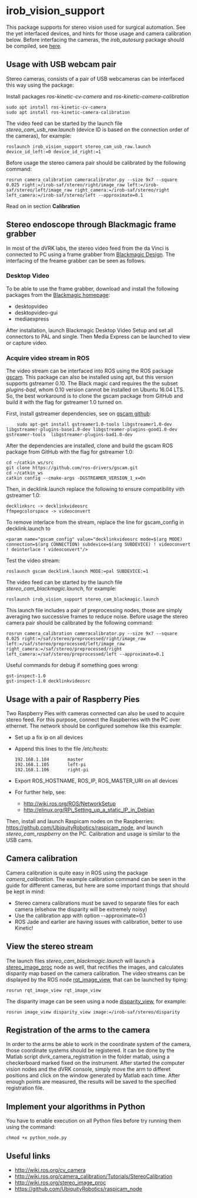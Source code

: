 # irob_vision_support

This package supports for stereo vision used for surgical automation. See the yet interfaced devices, and hints for those usage and camera calibration below. Before interfacing the cameras, the *irob_autosurg* package should be compiled, see [here](https://github.com/ABC-iRobotics/irob-autosurg/blob/master/README.md).

## Usage with USB webcam pair

Stereo cameras, consists of a pair of USB webcameras can be interfaced this way using the package:

Install packages *ros-kinetic-cv-camera* and *ros-kinetic-camera-calibration*

    sudo apt install ros-kinetic-cv-camera
    sudo apt install ros-kinetic-camera-calibration
    
The video feed can be started by the launch file *stereo_cam_usb_raw.launch* (device ID is based on the connection order of the cameras), for example:
    
    roslaunch irob_vision_support stereo_cam_usb_raw.launch device_id_left:=0 device_id_right:=1

    
Before usage the stereo camera pair should be calibrated by the following command:

    rosrun camera_calibration cameracalibrator.py --size 9x7 --square 0.025 right:=/irob-saf/stereo/right/image_raw left:=/irob-saf/stereo/left/image_raw right_camera:=/irob-saf/stereo/right left_camera:=/irob-saf/stereo/left --approximate=0.1

Read on in section **Calibration**
  

## Stereo endoscope through Blackmagic frame grabber

In most of the dVRK labs, the stereo video feed from the da Vinci is connected to PC using a frame grabber from [Blackmagic Design](https://www.blackmagicdesign.com/). The interfacing of the freame grabber can be seen as follows.

### Desktop Video

To be able to use the frame grabber, download and install the following packages from the [Blackmagic homepage](https://www.blackmagicdesign.com/support/family/capture-and-playback):

- desktopvideo
- desktopvideo-gui
- mediaexpress

After installation, launch Blackmagic Desktop Video Setup and set all connectors to PAL and single. Then Media Express can be launched to view or capture video.

### Acquire video stream in ROS

The video stream can be interfaced into ROS using the ROS package [gscam](https://github.com/ros-drivers/gscam). This package can also be installed using apt, but this version supports gstreamer 0.10. The Black magic card requires the the subset *plugins-bad*, whom 0.10 version cannot be installed on Ubuntu 16.04 LTS. So, the best workaround is to clone the gscam package from GitHub and build it with the flag for gstreamer 1.0 turned on.

First, install gstreamer dependencies, see on [gscam github](https://github.com/ros-drivers/gscam):

        sudo apt-get install gstreamer1.0-tools libgstreamer1.0-dev libgstreamer-plugins-base1.0-dev libgstreamer-plugins-good1.0-dev gstreamer-tools  libgstreamer-plugins-bad1.0-dev

After the dependencies are installed, clone and build the gscam ROS package from GitHub with the flag for gstreamer 1.0:
 
    cd ~/catkin_ws/src
    git clone https://github.com/ros-drivers/gscam.git
    cd ~/catkin_ws
    catkin config --cmake-args -DGSTREAMER_VERSION_1_x=On

Then, in decklink.launch replace the following to ensure compatibility vith gstreamer 1.0:

    decklinksrc -> decklinkvideosrc
    ffmpegcolorspace -> videoconvert

To remove interlace from the stream, replace the line for gscam_config in decklink.launch to

    <param name="gscam_config" value="decklinkvideosrc mode=$(arg MODE) connection=$(arg CONNECTION) subdevice=$(arg SUBDEVICE) ! videoconvert ! deinterlace ! videoconvert"/>

Test the video stream:

    roslaunch gscam decklink.launch MODE:=pal SUBDEVICE:=1
    
The video feed can be started by the launch file *stereo_cam_blackmagic.launch*, for example:
    
    roslaunch irob_vision_support stereo_cam_blackmagic.launch 
    
This launch file includes a pair of preprocessing nodes, those are simply averaging two successive frames to reduce noise. Before usage the stereo camera pair should be calibrated by the following command:

    rosrun camera_calibration cameracalibrator.py --size 9x7 --square 0.025 right:=/saf/stereo/preprocessed/right/image_raw left:=/saf/stereo/preprocessed/left/image_raw right_camera:=/saf/stereo/preprocessed/right left_camera:=/saf/stereo/preprocessed/left --approximate=0.1

Useful commands for debug if something goes wrong:

    gst-inspect-1.0
    gst-inspect-1.0 decklinkvideosrc



## Usage with a pair of Raspberry Pies

Two Raspberry Pies with cameras connected can also be used to acquire stereo feed. For this purpose, connect the Raspberries with the PC over ethernet. The network should be configured somehow like this example:

  - Set up a fix ip on all devices
  - Append this lines to the file */etc/hosts*: 
  
        192.168.1.104		master
        192.168.1.105		left-pi
        192.168.1.106		right-pi
        
  - Export ROS_HOSTNAME, ROS_IP, ROS_MASTER_URI on all devices
  - For further help, see:
      - http://wiki.ros.org/ROS/NetworkSetup
      - http://elinux.org/RPi_Setting_up_a_static_IP_in_Debian
      

Then, install and launch Raspicam nodes on the Raspberries: https://github.com/UbiquityRobotics/raspicam_node, and launch *stereo_cam_raspberry* on the PC. Calibration and usage is similar to the USB cams.

  
## Camera calibration
Camera calibration is quite easy in ROS using the package *camera_calibration*. The example calibration command can be seen in the guide for different cameras, but here are some important things that should be kept in mind:
- Stereo camera calibrations must be saved to separate files for each camera (elsehow the disparity will be extremely noisy)
- Use the calibration app with option --approximate=0.1
- ROS Jade and earlier are having issues with calibration, better to use Kinetic!

## View the stereo stream

The launch files *stereo_cam_blackmagic.launch* will launch a [stereo_image_proc](http://wiki.ros.org/stereo_image_proc) node as well, that rectifies the images, and calculates disparity map based on the camera calibration. The video streams can be displayed by the ROS node [rqt_image_view](http://wiki.ros.org/rqt_image_view), that can be launched by tiping:

    rosrun rqt_image_view rqt_image_view
    
The disparity image can be seen using a node [disparity_view](http://wiki.ros.org/image_view), for example:

    rosrun image_view disparity_view image:=/irob-saf/stereo/disparity

## Registration of the arms to the camera

In order to the arms be able to work in the coordinate system of the camera, those coordinate systems should be registered. It can be done by the Matlab script dvrk_camera_registration in the folder matlab, using a checkerboard marked fixed on the instrument. After started the computer vision nodes and the dVRK console, simply move the arm to differet positions and click on the window generated by Matlab each time. After enough points are measured, the results will be saved to the specified registration file.

## Implement your algorithms in Python

You have to enable execution on all Python files before try running them using the command:

    chmod +x python_node.py

## Useful links
* http://wiki.ros.org/cv_camera
* http://wiki.ros.org/camera_calibration/Tutorials/StereoCalibration
* http://wiki.ros.org/stereo_image_proc
* https://github.com/UbiquityRobotics/raspicam_node


